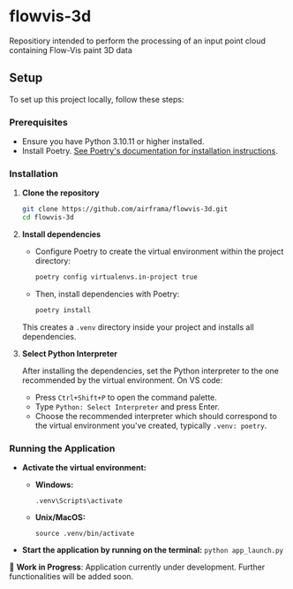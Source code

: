 # flowvis-3d
Repositiory intended to perform the processing of an input point cloud containing Flow-Vis paint 3D data 

## Setup

To set up this project locally, follow these steps:

### Prerequisites

- Ensure you have Python 3.10.11 or higher installed.
- Install Poetry. [See Poetry's documentation for installation instructions](https://python-poetry.org/docs/#installation).

### Installation

1. **Clone the repository**

   ```sh
   git clone https://github.com/airframa/flowvis-3d.git
   cd flowvis-3d
   ```

2. **Install dependencies**

   - Configure Poetry to create the virtual environment within the project directory:

     ```sh
     poetry config virtualenvs.in-project true
     ```

   - Then, install dependencies with Poetry:

     ```sh
     poetry install
     ```

   This creates a `.venv` directory inside your project and installs all dependencies.

3. **Select Python Interpreter**

   After installing the dependencies, set the Python interpreter to the one recommended by the virtual environment. On VS code:

   - Press `Ctrl+Shift+P` to open the command palette.
   - Type `Python: Select Interpreter` and press Enter.
   - Choose the recommended interpreter which should correspond to the virtual environment you've created, typically `.venv: poetry`.


### Running the Application

- **Activate the virtual environment:**

  - **Windows:**
    ```
    .venv\Scripts\activate
    ```
  - **Unix/MacOS:**
    ```
    source .venv/bin/activate
    ```

- **Start the application by running on the terminal:** `python app_launch.py`


🚧 **Work in Progress**: Application currently under development. Further functionalities will be added soon. 







